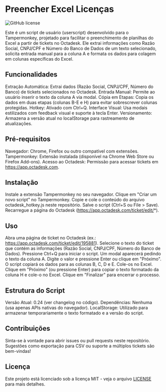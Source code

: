 # Preencher Excel Licenças

![GitHub license](https://img.shields.io/badge/license-MIT-blue.svg)

Este é um script de usuário (userscript) desenvolvido para o Tampermonkey, projetado para facilitar o preenchimento de planilhas do Excel a partir de tickets no Octadesk. Ele extrai informações como Razão Social, CNPJ/CPF e Número do Banco de Dados de um texto selecionado, solicita entrada manual para a coluna A e formata os dados para colagem em colunas específicas do Excel.

## Funcionalidades

Extração Automática: Extrai dados (Razão Social, CNPJ/CPF, Número do Banco) de tickets selecionados no Octadesk.
Entrada Manual: Permite ao usuário inserir o texto da coluna A via modal.
Cópia em Etapas: Copia os dados em duas etapas (colunas B-E e H) para evitar sobrescrever colunas protegidas.
Hotkey: Ativado com Ctrl+Q.
Interface Visual: Usa modais estilizados com feedback visual e suporte à tecla Enter.
Versionamento: Armazena a versão atual no localStorage para rastreamento de atualizações.

## Pré-requisitos

Navegador: Chrome, Firefox ou outro compatível com extensões.
Tampermonkey: Extensão instalada (disponível na Chrome Web Store ou Firefox Add-ons).
Acesso ao Octadesk: Permissão para acessar tickets em https://app.octadesk.com.

## Instalação

Instale a extensão Tampermonkey no seu navegador.
Clique em "Criar um novo script" no Tampermonkey.
Copie e cole o conteúdo do arquivo octadesk_hotkey.js neste repositório.
Salve o script (Ctrl+S ou File > Save).
Recarregue a página do Octadesk (https://app.octadesk.com/ticket/edit/*).

## Uso

Abra uma página de ticket no Octadesk (ex.: https://app.octadesk.com/ticket/edit/195881).
Selecione o texto do ticket que contém as informações (Razão Social, CNPJ/CPF, Número do Banco de Dados).
Pressione Ctrl+Q para iniciar o script.
Um modal aparecerá pedindo o texto da coluna A. Digite o valor e pressione Enter ou clique em "Próximo".
O script copiará os dados para as colunas B, C, D e E. Cole-os no Excel.
Clique em "Próximo" (ou pressione Enter) para copiar o texto formatado da coluna H e cole-o no Excel.
Clique em "Finalizar" para encerrar o processo.

## Estrutura do Script

Versão Atual: 0.24 (ver changelog no código).
Dependências: Nenhuma (usa apenas APIs nativas do navegador).
LocalStorage: Utilizado para armazenar temporariamente o texto formatado e a versão do script.

## Contribuições

Sinta-se à vontade para abrir issues ou pull requests neste repositório.
Sugestões como exportação para CSV ou suporte a múltiplos tickets são bem-vindas!

## Licença

Este projeto está licenciado sob a licença MIT - veja o arquivo [LICENSE](LICENSE) para mais detalhes.
